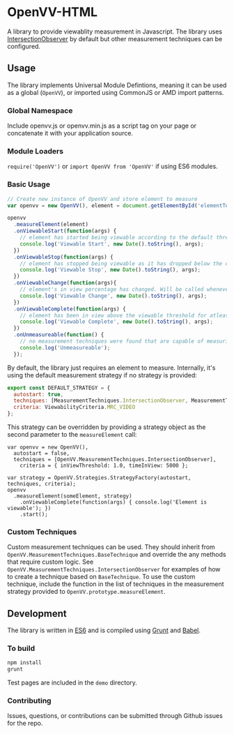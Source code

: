 # OpenVV-HTML

A library to provide viewablity measurement in Javascript. The library uses [IntersectionObserver](https://developer.mozilla.org/en-US/docs/Web/API/Intersection_Observer_API) by default but other measurement techniques can be configured.

## Usage

The library implements Universal Module Defintions, meaning it can be used as a global (`OpenVV`), or imported using CommonJS or AMD import patterns.

### Global Namespace
Include openvv.js or openvv.min.js as a script tag on your page or concatenate it with your application source.

### Module Loaders
`require('OpenVV')` or `import OpenVV from 'OpenVV'` if using ES6 modules.

### Basic Usage
```javascript
// Create new instance of OpenVV and store element to measure
var openvv = new OpenVV(), element = document.getElementById('elementToMeasure');

openvv
  .measureElement(element)
  .onViewableStart(function(args) {
    // element has started being viewable according to the default threshold of 50% in view
    console.log('Viewable Start', new Date().toString(), args);
  })
  .onViewableStop(function(args) {
    // element has stopped being viewable as it has dropped below the default 50% in view threshold
    console.log('Viewable Stop', new Date().toString(), args);
  })
  .onViewableChange(function(args){
    // element's in view percentage has changed. Will be called whenever element's in view percentage changes
    console.log('Viewable Change', new Date().toString(), args);
  })
  .onViewableComplete(function(args) {
    // element has been in view above the viewable threshold for atleast 2 continuous seconds
    console.log('Viewable Complete', new Date().toString(), args);
  })
  .onUnmeasureable(function() {
    // no measurement techniques were found that are capable of measuring in the current enviroment (browser + iframe context)
    console.log('Unmeasureable');
  });
```
By default, the library just requires an element to measure. Internally, it's using the default measurement strategy if no strategy is provided:

```javascript
export const DEFAULT_STRATEGY = {
  autostart: true,
  techniques: [MeasurementTechniques.IntersectionObserver, MeasurementTechniques.IntersectionObserverPolyfill],
  criteria: ViewabilityCriteria.MRC_VIDEO
};
```

This strategy can be overridden by providing a strategy object as the second parameter to the `measureElement` call:

```
var openvv = new OpenVV(),
  autostart = false, 
  techniques = [OpenVV.MeasurementTechniques.IntersectionObserver], 
    criteria = { inViewThreshold: 1.0, timeInView: 5000 };
    
var strategy = OpenVV.Strategies.StrategyFactory(autostart, techniques, criteria);
openvv
  .measureElement(someElement, strategy)
    .onViewableComplete(function(args) { console.log('Element is viewable'); })
    .start();
```

### Custom Techniques
Custom measurement techniques can be used. They should inherit from `OpenVV.MeasurementTechniques.BaseTechnique` and override the any methods that require custom logic. See `OpenVV.MeasurementTechniques.IntersectionObserver` for examples of how to create a technique based on `BaseTechnique`. To use the custom technique, include the function in the list of techniques in the measurement strategy provided to `OpenVV.prototype.measureElement`. 


## Development
The library is written in [ES6](https://babeljs.io/learn-es2015/) and is compiled using [Grunt](https://gruntjs.com/) and [Babel](https://babeljs.io/).

### To build
```bash
npm install
grunt
```

Test pages are included in the `demo` directory. 

### Contributing

Issues, questions, or contributions can be submitted through Github issues for the repo.